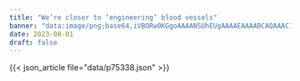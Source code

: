 ```yaml
---
title: "We’re closer to ‘engineering’ blood vessels"
banner: "data:image/png;base64,iVBORw0KGgoAAAANSUhEUgAAAAEAAAABCAQAAAC1HAwCAAAAC0lEQVR42mNkYAAAAAYAAjCB0C8AAAAASUVORK5CYII="
date: 2023-08-01
draft: false
---
```


{{< json_article file="data/p75338.json" >}}